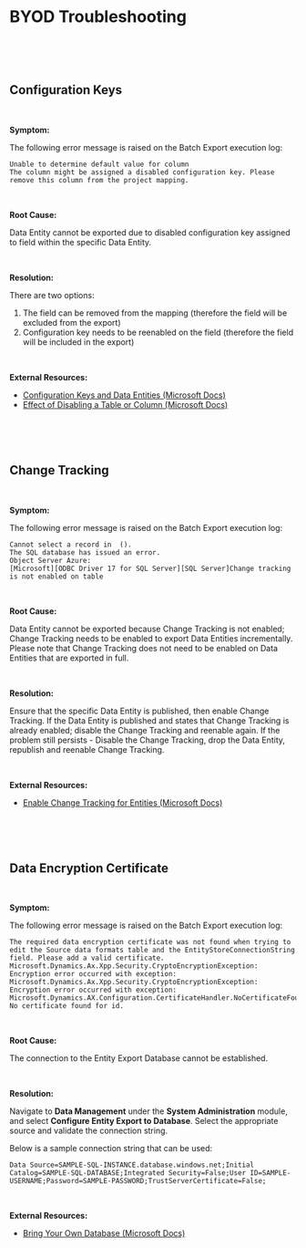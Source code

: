 # BYOD Troubleshooting



<br />
<br />
<br />

<!--- Page Break --->
<div style="page-break-after: always"> 
<!--- Page Break --->



## Configuration Keys

<br />

**Symptom:**

The following error message is raised on the Batch Export execution log:

```
Unable to determine default value for column
The column might be assigned a disabled configuration key. Please remove this column from the project mapping.
```

<br />

**Root Cause:**

Data Entity cannot be exported due to disabled configuration key assigned to field within the specific Data Entity.

<br />

**Resolution:**

There are two options:

1. The field can be removed from the mapping (therefore the field will be excluded from the export)
2. Configuration key needs to be reenabled on the field (therefore the field will be included in the export)

<br />

**External Resources:**

- [Configuration Keys and Data Entities (Microsoft Docs)](https://docs.microsoft.com/en-us/dynamics365/fin-ops-core/dev-itpro/data-entities/config-key-entities)
- [Effect of Disabling a Table or Column (Microsoft Docs)](https://docs.microsoft.com/en-us/dynamicsax-2012/developer/effect-of-disabling-a-table-or-column)



<br />
<br />
<br />

<!--- Page Break --->
<div style="page-break-after: always"> 
<!--- Page Break --->



## Change Tracking

<br />

**Symptom:**

The following error message is raised on the Batch Export execution log:

```
Cannot select a record in  ().
The SQL database has issued an error.
Object Server Azure:
[Microsoft][ODBC Driver 17 for SQL Server][SQL Server]Change tracking is not enabled on table
```

<br />

**Root Cause:**

Data Entity cannot be exported because Change Tracking is not enabled; Change Tracking needs to be enabled to export Data Entities incrementally. Please note that Change Tracking does not need to be enabled on Data Entities that are exported in full.

<br />

**Resolution:**

Ensure that the specific Data Entity is published, then enable Change Tracking. If the Data Entity is published and states that Change Tracking is already enabled; disable the Change Tracking and reenable again. If the problem still persists - Disable the Change Tracking, drop the Data Entity, republish and reenable Change Tracking.

<br />

**External Resources:**

- [Enable Change Tracking for Entities (Microsoft Docs)](https://docs.microsoft.com/en-us/dynamics365/fin-ops-core/dev-itpro/data-entities/entity-change-track)

<br />
<br />
<br />

<!--- Page Break --->
<div style="page-break-after: always"> 
<!--- Page Break --->



## Data Encryption Certificate

<br />

**Symptom:**

The following error message is raised on the Batch Export execution log:

```
The required data encryption certificate was not found when trying to edit the Source data formats table and the EntityStoreConnectionString field. Please add a valid certificate. Microsoft.Dynamics.Ax.Xpp.Security.CryptoEncryptionException: Encryption error occurred with exception: Microsoft.Dynamics.Ax.Xpp.Security.CryptoEncryptionException: Encryption error occurred with exception: Microsoft.Dynamics.AX.Configuration.CertificateHandler.NoCertificateFoundException: No certificate found for id.
```

<br />

**Root Cause:**

The connection to the Entity Export Database cannot be established.

<br />

**Resolution:**

Navigate to **Data Management** under the **System Administration** module, and select **Configure Entity Export to Database**. Select the appropriate source and validate the connection string.

Below is a sample connection string that can be used:

```
Data Source=SAMPLE-SQL-INSTANCE.database.windows.net;Initial Catalog=SAMPLE-SQL-DATABASE;Integrated Security=False;User ID=SAMPLE-USERNAME;Password=SAMPLE-PASSWORD;TrustServerCertificate=False;
```

<br />

**External Resources:**

- [Bring Your Own Database (Microsoft Docs)](https://docs.microsoft.com/en-us/dynamics365/fin-ops-core/dev-itpro/analytics/export-entities-to-your-own-database)
